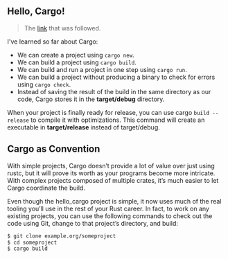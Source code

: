 ## Hello, Cargo!
> The [link](https://doc.rust-lang.org/book/ch01-03-hello-cargo.html) that was followed.

I've learned so far about Cargo:
- We can create a project using `cargo new`.
- We can build a project using `cargo build`.
- We can build and run a project in one step using `cargo run`.
- We can build a project without producing a binary to check for errors using `cargo check`.
- Instead of saving the result of the build in the same directory as our code, Cargo stores it in the **target/debug** directory.

When your project is finally ready for release, you can use cargo `build --release` to compile it with optimizations. This command will create an executable in **target/release** instead of target/debug. 

## Cargo as Convention
With simple projects, Cargo doesn’t provide a lot of value over just using rustc, but it will prove its worth as your programs become more intricate. With complex projects composed of multiple crates, it’s much easier to let Cargo coordinate the build.

Even though the hello_cargo project is simple, it now uses much of the real tooling you’ll use in the rest of your Rust career. In fact, to work on any existing projects, you can use the following commands to check out the code using Git, change to that project’s directory, and build:
```bash
$ git clone example.org/someproject
$ cd someproject
$ cargo build
```
